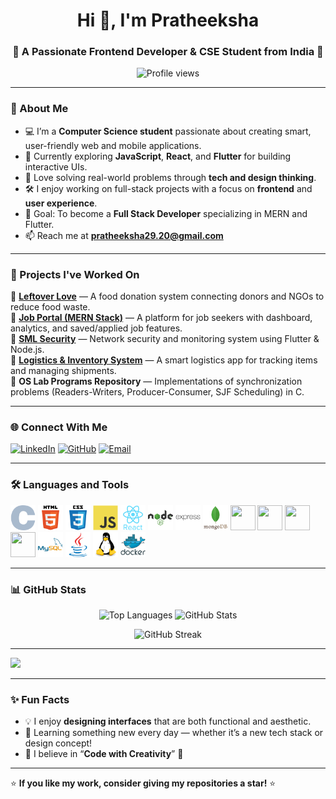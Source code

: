<h1 align="center">Hi 👋, I'm Pratheeksha</h1>
<h3 align="center">🌸 A Passionate Frontend Developer & CSE Student from India 🌸</h3>

<p align="center">
  <img src="https://komarev.com/ghpvc/?username=pratheeksha29-20&label=Profile%20views&color=0e75b6&style=flat" alt="Profile views" /> 
</p>

---

### 🚀 About Me  
- 💻 I’m a **Computer Science student** passionate about creating smart, user-friendly web and mobile applications.  
- 🌱 Currently exploring **JavaScript**, **React**, and **Flutter** for building interactive UIs.  
- 🧩 Love solving real-world problems through **tech and design thinking**.  
- 🛠️ I enjoy working on full-stack projects with a focus on **frontend** and **user experience**.  
- 🎯 Goal: To become a **Full Stack Developer** specializing in MERN and Flutter.  
- 📫 Reach me at **pratheeksha29.20@gmail.com**

---

### 💼 Projects I've Worked On  

🔹 **[Leftover Love](https://github.com/your-repo)** — A food donation system connecting donors and NGOs to reduce food waste.  
🔹 **[Job Portal (MERN Stack)](https://github.com/your-repo)** — A platform for job seekers with dashboard, analytics, and saved/applied job features.  
🔹 **[SML Security](https://github.com/Preethamhj/smI-security-.git)** — Network security and monitoring system using Flutter & Node.js.  
🔹 **[Logistics & Inventory System](https://github.com/your-repo)** — A smart logistics app for tracking items and managing shipments.  
🔹 **OS Lab Programs Repository** — Implementations of synchronization problems (Readers-Writers, Producer-Consumer, SJF Scheduling) in C.

---

### 🌐 Connect With Me  

<p align="left">
<a href="https://linkedin.com/in/pratheeksha" target="_blank"><img src="https://img.shields.io/badge/LinkedIn-blue?logo=linkedin&logoColor=white" alt="LinkedIn"/></a>
<a href="https://github.com/pratheeksha29-20" target="_blank"><img src="https://img.shields.io/badge/GitHub-black?logo=github&logoColor=white" alt="GitHub"/></a>
<a href="mailto:pratheeksha29.20@gmail.com"><img src="https://img.shields.io/badge/Email-D14836?logo=gmail&logoColor=white" alt="Email"/></a>
</p>

---

### 🛠️ Languages and Tools  

<p align="left">
<a href="https://www.cprogramming.com/"><img src="https://raw.githubusercontent.com/devicons/devicon/master/icons/c/c-original.svg" width="40" height="40"/></a>
<a href="https://www.w3schools.com/html/"><img src="https://raw.githubusercontent.com/devicons/devicon/master/icons/html5/html5-original-wordmark.svg" width="40" height="40"/></a>
<a href="https://www.w3schools.com/css/"><img src="https://raw.githubusercontent.com/devicons/devicon/master/icons/css3/css3-original-wordmark.svg" width="40" height="40"/></a>
<a href="https://developer.mozilla.org/en-US/docs/Web/JavaScript"><img src="https://raw.githubusercontent.com/devicons/devicon/master/icons/javascript/javascript-original.svg" width="40" height="40"/></a>
<a href="https://reactjs.org/"><img src="https://raw.githubusercontent.com/devicons/devicon/master/icons/react/react-original-wordmark.svg" width="40" height="40"/></a>
<a href="https://nodejs.org/"><img src="https://raw.githubusercontent.com/devicons/devicon/master/icons/nodejs/nodejs-original-wordmark.svg" width="40" height="40"/></a>
<a href="https://expressjs.com/"><img src="https://raw.githubusercontent.com/devicons/devicon/master/icons/express/express-original-wordmark.svg" width="40" height="40"/></a>
<a href="https://www.mongodb.com/"><img src="https://raw.githubusercontent.com/devicons/devicon/master/icons/mongodb/mongodb-original-wordmark.svg" width="40" height="40"/></a>
<a href="https://flutter.dev/"><img src="https://www.vectorlogo.zone/logos/flutterio/flutterio-icon.svg" width="40" height="40"/></a>
<a href="https://dart.dev/"><img src="https://www.vectorlogo.zone/logos/dartlang/dartlang-icon.svg" width="40" height="40"/></a>
<a href="https://tailwindcss.com/"><img src="https://www.vectorlogo.zone/logos/tailwindcss/tailwindcss-icon.svg" width="40" height="40"/></a>
<a href="https://git-scm.com/"><img src="https://www.vectorlogo.zone/logos/git-scm/git-scm-icon.svg" width="40" height="40"/></a>
<a href="https://www.mysql.com/"><img src="https://raw.githubusercontent.com/devicons/devicon/master/icons/mysql/mysql-original-wordmark.svg" width="40" height="40"/></a>
<a href="https://www.java.com/"><img src="https://raw.githubusercontent.com/devicons/devicon/master/icons/java/java-original.svg" width="40" height="40"/></a>
<a href="https://www.linux.org/"><img src="https://raw.githubusercontent.com/devicons/devicon/master/icons/linux/linux-original.svg" width="40" height="40"/></a>
<a href="https://www.docker.com/"><img src="https://raw.githubusercontent.com/devicons/devicon/master/icons/docker/docker-original-wordmark.svg" width="40" height="40"/></a>
</p>

---

### 📊 GitHub Stats  

<p align="center">
  <img src="https://github-readme-stats.vercel.app/api/top-langs?username=pratheeksha29-20&show_icons=true&locale=en&layout=compact" alt="Top Languages" height="160"/>
  <img src="https://github-readme-stats.vercel.app/api?username=pratheeksha29-20&show_icons=true&locale=en" alt="GitHub Stats" height="160"/>
</p>

<p align="center">
  <img src="https://github-readme-streak-stats.herokuapp.com/?user=pratheeksha29-20" alt="GitHub Streak" />
</p>

---
<img src="https://www.iconsdb.com/black-icons/github-10-icon.html" > </img>

---

### ✨ Fun Facts  
- 💡 I enjoy **designing interfaces** that are both functional and aesthetic.  
- 🌱 Learning something new every day — whether it’s a new tech stack or design concept!  
- 🎨 I believe in “**Code with Creativity**” 🌈  

---

⭐ **If you like my work, consider giving my repositories a star!** ⭐
